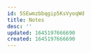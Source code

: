 ```yaml
---
id: 5SEwmzbbqgip5KsVyoqWd
title: Notes
desc: ''
updated: 1645197666690
created: 1645197666690
---
```


